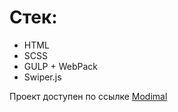 # Стек:

* HTML
* SCSS
* GULP + WebPack
* Swiper.js

Проект доступен по ссылке [Modimal]([https://pie89.github.io/Modimal/])
